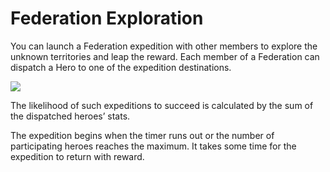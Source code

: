 # Federation Exploration

 You can launch a Federation expedition with other members to explore the unknown territories and leap the reward. Each member of a Federation can dispatch a Hero to one of the expedition destinations.

![](http://astrokings.s3.amazonaws.com/html/img/help/603_001fedexploration.jpg)

The likelihood of such expeditions to succeed is calculated by the sum of the dispatched heroes’ stats.

The expedition begins when the timer runs out or the number of participating heroes reaches the maximum. It takes some time for the expedition to return with reward.